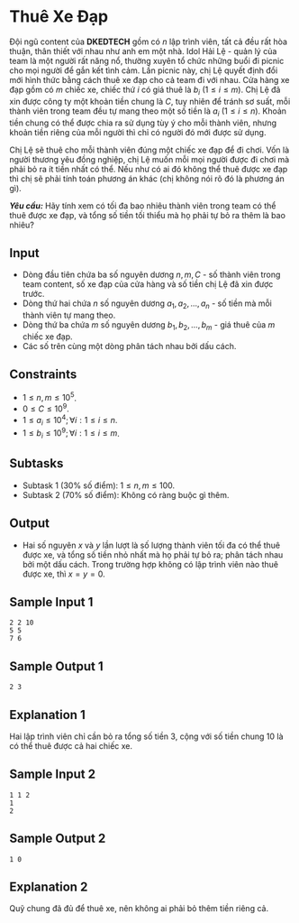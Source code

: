 # Thuê Xe Đạp

Đội ngũ content của **DKEDTECH** gồm có $n$ lập trình viên, tất cả đều rất hòa thuận, thân thiết với nhau như anh em một nhà. Idol Hải Lệ - quản lý của team là một người rất năng nổ, thường xuyên tổ chức những buổi đi picnic cho mọi người để gắn kết tình cảm. Lần picnic này, chị Lệ quyết định đổi mới hình thức bằng cách thuê xe đạp cho cả team đi với nhau. Cửa hàng xe đạp gồm có $m$ chiếc xe, chiếc thứ $i$ có giá thuê là $b_i \ (1 \le i \le m)$. Chị Lệ đã xin được công ty một khoản tiền chung là $C,$ tuy nhiên để tránh sơ suất, mỗi thành viên trong team đều tự mang theo một số tiền là $a_i \ (1 \le i \le n)$. Khoản tiền chung có thể được chia ra sử dụng tùy ý cho mỗi thành viên, nhưng khoản tiền riêng của mỗi người thì chỉ có người đó mới được sử dụng.

Chị Lệ sẽ thuê cho mỗi thành viên đúng một chiếc xe đạp để đi chơi. Vốn là người thương yêu đồng nghiệp, chị Lệ muốn mỗi mọi người được đi chơi mà phải bỏ ra ít tiền nhất có thể. Nếu như có ai đó không thể thuê được xe đạp thì chị sẽ phải tính toán phương án khác (chị không nói rõ đó là phương án gì).

***Yêu cầu:*** Hãy tính xem có tối đa bao nhiêu thành viên trong team có thể thuê được xe đạp, và tổng số tiền tối thiểu mà họ phải tự bỏ ra thêm là bao nhiêu? 

## Input

- Dòng đầu tiên chứa ba số nguyên dương $n, m, C$ - số thành viên trong team content, số xe đạp của cửa hàng và số tiền chị Lệ đã xin được trước.
- Dòng thứ hai chứa $n$ số nguyên dương $a_1, a_2,..., a_n$ - số tiền mà mỗi thành viên tự mang theo.
- Dòng thứ ba chứa $m$ số nguyên dương $b_1, b_2,..., b_m$ - giá thuê của $m$ chiếc xe đạp.
- Các số trên cùng một dòng phân tách nhau bởi dấu cách.

## Constraints

- $1 \le n, m \le 10^5$.
- $0 \le C \le 10^9$.
- $1 \le a_i \le 10^4; \forall i: 1 \le i \le n$.
- $1 \le b_i \le 10^9; \forall i: 1 \le i \le m$.

## Subtasks

- Subtask $1$ ($30\%$ số điểm): $1 \le n, m \le 100$.
- Subtask $2$ ($70\%$ số điểm): Không có ràng buộc gì thêm.

## Output

- Hai số nguyên $x$ và $y$ lần lượt là số lượng thành viên tối đa có thể thuê được xe, và tổng số tiền nhỏ nhất mà họ phải tự bỏ ra; phân tách nhau bởi một dấu cách. Trong trường hợp không có lập trình viên nào thuê được xe, thì $x = y = 0$.

## Sample Input 1

```
2 2 10
5 5
7 6
```

## Sample Output 1

```
2 3
```

## Explanation 1

Hai lập trình viên chỉ cần bỏ ra tổng số tiền $3,$ cộng với số tiền chung $10$ là có thể thuê được cả hai chiếc xe.

## Sample Input 2

```
1 1 2
1
2
```

## Sample Output 2

```
1 0
```

## Explanation 2

Quỹ chung đã đủ để thuê xe, nên không ai phải bỏ thêm tiền riêng cả.